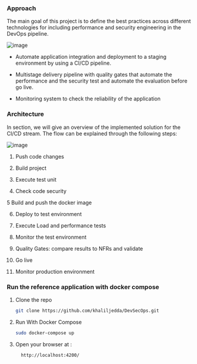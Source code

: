 
### Approach


The main goal of this project is to define the best practices across different technologies for including performance and security engineering in the DevOps pipeline.


![image](https://user-images.githubusercontent.com/46020280/201217831-0c9370f0-c30b-4b96-8cf9-70202a5fe318.png)

* Automate application integration and deployment to a staging environment by using a CI/CD pipeline.

* Multistage delivery pipeline with quality gates that automate the performance and the security test and automate the evaluation before go live.

* Monitoring system to check the reliability of the application


### Architecture

In section, we will give an overview of the implemented solution for the CI/CD stream. The flow can be explained through the following steps:

![image](https://user-images.githubusercontent.com/46020280/201218153-68206dde-b891-40ab-969b-a97564b55fe7.png)
 
1. Push code changes

2. Build project

3. Execute test unit

4. Check code security 

5  Build and push the docker image

6. Deploy to test environment

7. Execute Load and performance tests

8. Monitor the test environment

9. Quality Gates:  compare results to NFRs and validate

10. Go live



11. Monitor production environment

### Run the reference application with docker compose

1. Clone the repo
   ```sh
   git clone https://github.com/khaliljedda/DevSecOps.git
   ```
2. Run With Docker Compose 
   ```sh
   sudo docker-compose up
   ```

3. Open your browser at :


         http://localhost:4200/

